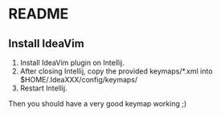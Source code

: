 # README

## Install IdeaVim 

1. Install IdeaVim plugin on Intellij.
3. After closing Intellij, copy the provided keymaps/*.xml into $HOME/.IdeaXXX/config/keymaps/
5. Restart Intellij.

Then you should have a very good keymap working ;)
